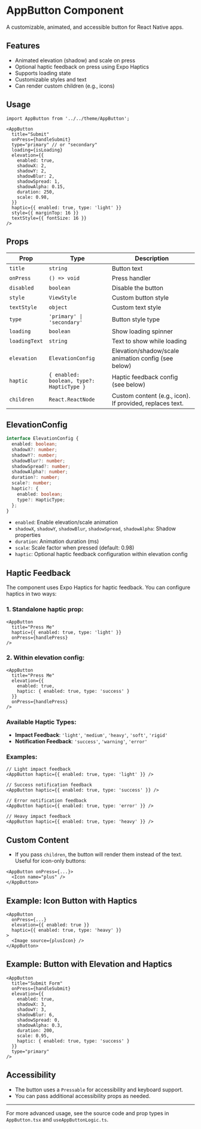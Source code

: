 # AppButton Component

A customizable, animated, and accessible button for React Native apps.

## Features
- Animated elevation (shadow) and scale on press
- Optional haptic feedback on press using Expo Haptics
- Supports loading state
- Customizable styles and text
- Can render custom children (e.g., icons)

## Usage

```tsx
import AppButton from '../../theme/AppButton';

<AppButton
  title="Submit"
  onPress={handleSubmit}
  type="primary" // or "secondary"
  loading={isLoading}
  elevation={{
    enabled: true,
    shadowX: 2,
    shadowY: 2,
    shadowBlur: 2,
    shadowSpread: 1,
    shadowAlpha: 0.15,
    duration: 250,
    scale: 0.98,
  }}
  haptic={{ enabled: true, type: 'light' }}
  style={{ marginTop: 16 }}
  textStyle={{ fontSize: 16 }}
/>
```

## Props

| Prop         | Type                                   | Description                                                      |
|--------------|----------------------------------------|------------------------------------------------------------------|
| `title`      | `string`                               | Button text                                                      |
| `onPress`    | `() => void`                           | Press handler                                                    |
| `disabled`   | `boolean`                              | Disable the button                                               |
| `style`      | `ViewStyle`                            | Custom button style                                              |
| `textStyle`  | `object`                               | Custom text style                                                |
| `type`       | `'primary' \| 'secondary'`             | Button style type                                                |
| `loading`    | `boolean`                              | Show loading spinner                                             |
| `loadingText`| `string`                               | Text to show while loading                                       |
| `elevation`  | `ElevationConfig`                      | Elevation/shadow/scale animation config (see below)              |
| `haptic`     | `{ enabled: boolean, type?: HapticType }` | Haptic feedback config (see below)                               |
| `children`   | `React.ReactNode`                      | Custom content (e.g., icon). If provided, replaces text.         |

## ElevationConfig

```ts
interface ElevationConfig {
  enabled: boolean;
  shadowX?: number;
  shadowY?: number;
  shadowBlur?: number;
  shadowSpread?: number;
  shadowAlpha?: number;
  duration?: number;
  scale?: number;
  haptic?: {
    enabled: boolean;
    type?: HapticType;
  };
}
```
- `enabled`: Enable elevation/scale animation
- `shadowX`, `shadowY`, `shadowBlur`, `shadowSpread`, `shadowAlpha`: Shadow properties
- `duration`: Animation duration (ms)
- `scale`: Scale factor when pressed (default: 0.98)
- `haptic`: Optional haptic feedback configuration within elevation config

## Haptic Feedback
The component uses Expo Haptics for haptic feedback. You can configure haptics in two ways:

### 1. Standalone haptic prop:
```tsx
<AppButton
  title="Press Me"
  haptic={{ enabled: true, type: 'light' }}
  onPress={handlePress}
/>
```

### 2. Within elevation config:
```tsx
<AppButton
  title="Press Me"
  elevation={{
    enabled: true,
    haptic: { enabled: true, type: 'success' }
  }}
  onPress={handlePress}
/>
```

### Available Haptic Types:
- **Impact Feedback**: `'light'`, `'medium'`, `'heavy'`, `'soft'`, `'rigid'`
- **Notification Feedback**: `'success'`, `'warning'`, `'error'`

### Examples:
```tsx
// Light impact feedback
<AppButton haptic={{ enabled: true, type: 'light' }} />

// Success notification feedback
<AppButton haptic={{ enabled: true, type: 'success' }} />

// Error notification feedback
<AppButton haptic={{ enabled: true, type: 'error' }} />

// Heavy impact feedback
<AppButton haptic={{ enabled: true, type: 'heavy' }} />
```

## Custom Content
- If you pass `children`, the button will render them instead of the text. Useful for icon-only buttons:

```tsx
<AppButton onPress={...}>
  <Icon name="plus" />
</AppButton>
```

## Example: Icon Button with Haptics
```tsx
<AppButton
  onPress={...}
  elevation={{ enabled: true }}
  haptic={{ enabled: true, type: 'heavy' }}
>
  <Image source={plusIcon} />
</AppButton>
```

## Example: Button with Elevation and Haptics
```tsx
<AppButton
  title="Submit Form"
  onPress={handleSubmit}
  elevation={{
    enabled: true,
    shadowX: 3,
    shadowY: 3,
    shadowBlur: 6,
    shadowSpread: 0,
    shadowAlpha: 0.3,
    duration: 200,
    scale: 0.95,
    haptic: { enabled: true, type: 'success' }
  }}
  type="primary"
/>
```

## Accessibility
- The button uses a `Pressable` for accessibility and keyboard support.
- You can pass additional accessibility props as needed.

---

For more advanced usage, see the source code and prop types in `AppButton.tsx` and `useAppButtonLogic.ts`.